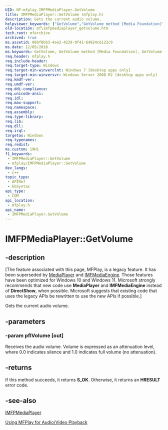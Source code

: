 ```yaml
---
UID: NF:mfplay.IMFPMediaPlayer.GetVolume
title: IMFPMediaPlayer::GetVolume (mfplay.h)
description: Gets the current audio volume.
helpviewer_keywords: ["GetVolume","GetVolume method [Media Foundation]","GetVolume method [Media Foundation]","IMFPMediaPlayer interface","IMFPMediaPlayer interface [Media Foundation]","GetVolume method","IMFPMediaPlayer.GetVolume","IMFPMediaPlayer::GetVolume","mf.imfpmediaplayer_getvolume","mfplay/IMFPMediaPlayer::GetVolume"]
old-location: mf\imfpmediaplayer_getvolume.htm
tech.root: mfarchive
archived: true
ms.assetid: 08bf0bb3-4ee2-4229-9f41-64924c6122c9
ms.date: 12/05/2018
ms.keywords: GetVolume, GetVolume method [Media Foundation], GetVolume method [Media Foundation],IMFPMediaPlayer interface, IMFPMediaPlayer interface [Media Foundation],GetVolume method, IMFPMediaPlayer.GetVolume, IMFPMediaPlayer::GetVolume, mf.imfpmediaplayer_getvolume, mfplay/IMFPMediaPlayer::GetVolume
req.header: mfplay.h
req.include-header: 
req.target-type: Windows
req.target-min-winverclnt: Windows 7 [desktop apps only]
req.target-min-winversvr: Windows Server 2008 R2 [desktop apps only]
req.kmdf-ver: 
req.umdf-ver: 
req.ddi-compliance: 
req.unicode-ansi: 
req.idl: 
req.max-support: 
req.namespace: 
req.assembly: 
req.type-library: 
req.lib: 
req.dll: 
req.irql: 
targetos: Windows
req.typenames: 
req.redist: 
ms.custom: 19H1
f1_keywords:
 - IMFPMediaPlayer::GetVolume
 - mfplay/IMFPMediaPlayer::GetVolume
dev_langs:
 - c++
topic_type:
 - APIRef
 - kbSyntax
api_type:
 - COM
api_location:
 - mfplay.h
api_name:
 - IMFPMediaPlayer.GetVolume
---
```


# IMFPMediaPlayer::GetVolume


## -description

\[The feature associated with this page, MFPlay, is a legacy feature. It has been superseded by [MediaPlayer](/uwp/api/Windows.Media.Playback.MediaPlayer) and  [IMFMediaEngine](/windows/win32/api/mfmediaengine/nn-mfmediaengine-imfmediaengine). Those features have been optimized for Windows 10 and Windows 11. Microsoft strongly recommends that new code use **MediaPlayer** and **IMFMediaEngine** instead of **DirectShow**, when possible. Microsoft suggests that existing code that uses the legacy APIs be rewritten to use the new APIs if possible.\]


Gets the current audio volume.

## -parameters

### -param pflVolume [out]

Receives the audio volume. Volume is expressed as an attenuation level, where 0.0 indicates silence and 1.0 indicates full volume (no attenuation).

## -returns

If this method succeeds, it returns <b>S_OK</b>. Otherwise, it returns an <b>HRESULT</b> error code.

## -see-also

<a href="/windows/desktop/api/mfplay/nn-mfplay-imfpmediaplayer">IMFPMediaPlayer</a>



<a href="/windows/desktop/medfound/using-mfplay-for-audio-video-playback">Using MFPlay for Audio/Video Playback</a>